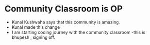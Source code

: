 # Community Classroom is OP

- Kunal Kushwaha says that this community is amazing.
- Kunal made this change
- I am starting coding journey with the community classroom 
-this is bhupesh , signing off.
